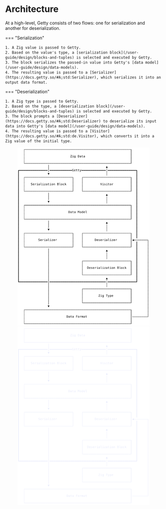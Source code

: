 # Architecture

At a high-level, Getty consists of two flows: one for serialization and another
for deserialization.

=== "Serialization"

    1. A Zig value is passed to Getty.
    2. Based on the value's type, a [serialization block](/user-guide/design/blocks-and-tuples) is selected and executed by Getty.
    3. The block serializes the passed-in value into Getty's [data model](/user-guide/design/data-models).
    4. The resulting value is passed to a [Serializer](https://docs.getty.so/#A;std:Serializer), which serializes it into an output data format.

=== "Deserialization"

    1. A Zig type is passed to Getty.
    2. Based on the type, a [deserialization block](/user-guide/design/blocks-and-tuples) is selected and executed by Getty.
    3. The block prompts a [Deserializer](https://docs.getty.so/#A;std:Deserializer) to deserialize its input data into Getty's [data model](/user-guide/design/data-models).
    4. The resulting value is passed to a [Visitor](https://docs.getty.so/#A;std:de.Visitor), which converts it into a Zig value of the initial type.

<figure markdown>

![Architecture](/assets/images/architecture-light.svg#only-light)
![Architecture](/assets/images/architecture-dark.svg#only-dark)

</figure>
